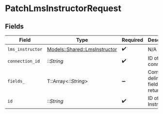 # PatchLmsInstructorRequest


## Fields

| Field                                                                 | Type                                                                  | Required                                                              | Description                                                           |
| --------------------------------------------------------------------- | --------------------------------------------------------------------- | --------------------------------------------------------------------- | --------------------------------------------------------------------- |
| `lms_instructor`                                                      | [Models::Shared::LmsInstructor](../../models/shared/lmsinstructor.md) | :heavy_check_mark:                                                    | N/A                                                                   |
| `connection_id`                                                       | *::String*                                                            | :heavy_check_mark:                                                    | ID of the connection                                                  |
| `fields_`                                                             | T::Array<*::String*>                                                  | :heavy_minus_sign:                                                    | Comma-delimited fields to return                                      |
| `id`                                                                  | *::String*                                                            | :heavy_check_mark:                                                    | ID of the Instructor                                                  |